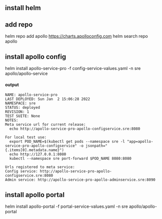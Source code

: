 ## install helm

## add repo
helm repo add apollo https://charts.apolloconfig.com
helm search repo apollo

## install apollo config
helm install apollo-service-pro -f config-service-values.yaml -n sre apollo/apollo-service 

#### output
```text
NAME: apollo-service-pro
LAST DEPLOYED: Sun Jan  2 15:06:28 2022
NAMESPACE: sre
STATUS: deployed
REVISION: 1
TEST SUITE: None
NOTES:
Meta service url for current release:
  echo http://apollo-service-pro-apollo-configservice.sre:8080

For local test use:
  export POD_NAME=$(kubectl get pods --namespace sre -l "app=apollo-service-pro-apollo-configservice" -o jsonpath="{.items[0].metadata.name}")
  echo http://127.0.0.1:8080
  kubectl --namespace sre port-forward $POD_NAME 8080:8080

Urls registered to meta service:
Config service: http://apollo-service-pro-apollo-configservice.sre:8080
Admin service: http://apollo-service-pro-apollo-adminservice.sre:8090
```

## install apollo portal
helm install apollo-portal -f portal-service-values.yaml -n sre apollo/apollo-portal 